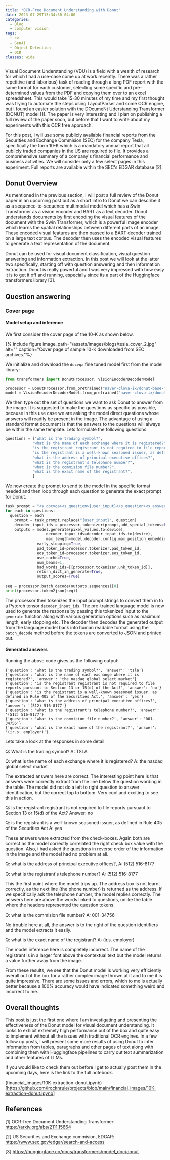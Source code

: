 ```yaml
---
title: "OCR-Free Document Understanding with Donut"
date: 2023-07-29T15:34:30-04:00
categories:
  - Blog
  - computer vision
tags:
  - cv
  - GenAI
  - Object Detection
  - OCR
classes: wide
---
```


Visual Document Understanding (VDU) is a field with a wealth of research for which I had a use-case come up at work recently. There was a rather repetitive (and laborious) task of reading through a long PDF report with the same format for each customer, selecting some specific and pre-determined values from the PDF and copying them over to an excel spreadsheet. This would take 15-30 minutes of my time and my first thought was trying to automate the steps using LayoutParser and some OCR engine, but I found an easier solution with the DOcumeNt Uderstanding Transformer (DONUT) model [1]. The paper is very interesting and I plan on publishing a full review of the paper soon, but before that I want to write about my experiments with this OCR free approach. 

For this post, I will use some publicly available financial reports from the Securities and Exchange Commision (SEC) for the company Tesla, specifically the form 10-K which is a mandatory annual report that all publicly traded companies in the US are required to file. It provides a comprehensive summary of a company's financial performance and business activities. We will consider only a few select pages in this experiment. Full reports are available within the SEC's EDGAR database [2].

## Donut Overview

As mentioned in the previous section, I will post a full review of the Donut paper in an upcoming post but as a short intro to Donut we can describe it as a sequence-to-sequence multimodal model which has a Swin Transformer as a vision encoder and BART as a text decoder. Donut understands documents by first encoding the visual features of the document with the Swin Transformer, which is a powerful image encoder which learns the spatial relationships between different parts of an image. These encoded visual features are then passed to a BART decoder trained on a large text corpus. The decoder then uses the encoded visual features to generate a text representation of the document. 

Donut can be used for visual document classification, visual question answering and information extraction. In this post we will look at the latter two specifically, starting off with question answering and then information extraction. Donut is really powerful and I was very impressed with how easy it is to get it off and running, especially since its a part of the Huggingface transformers library [3].

## Question answering

### Cover page

#### Model setup and inference

We first consider the cover page of the 10-K as shown below. 

{% include figure image_path="/assets/images/blogs/tesla_cover_2.jpg" alt="" caption="Cover page of sample 10-K downloaded from SEC archives."%}

We initialize and download the `docvqa` fine tuned model first from the model library:

```python
from transformers import DonutProcessor, VisionEncoderDecoderModel

processor = DonutProcessor.from_pretrained("naver-clova-ix/donut-base-finetuned-docvqa")
model = VisionEncoderDecoderModel.from_pretrained("naver-clova-ix/donut-base-finetuned-docvqa")
```

We then type out the set of questions we want to ask Donut to answer from the image. It is suggested to make the questions as specific as possible, because in this use case we are asking the model direct questions whose answers will readily be present in the image. The advantage of using a standard format document is that the answers to the questions will always be within the same template. Lets formulate the following questions:

```python
questions = ["what is the trading symbol?",
            "what is the name of each exchange where it is registered?",
            "is the registrant registrant is not required to file reports pursuant to Section 13 or 15(d) of the Act?",
            "is the registrant is a well-known seasoned issuer, as defined in Rule 405 of the Securities Act.",
            "what is the address of principal executive offices?",
            "what is the registrant's telephone number?",
            "what is the commision file number?",
            "what is the exact name of the registrant?",
            ]
```

We now create the prompt to send to the model in the specific format needed and then loop through each question to generate the exact prompt for Donut. 

```python
task_prompt = "<s_docvqa><s_question>{user_input}</s_question><s_answer>"
for each in questions:
  question = each
	prompt = task_prompt.replace("{user_input}", question)
	decoder_input_ids = processor.tokenizer(prompt,add_special_tokens=False, return_tensors="pt")["input_ids"]
	outputs = model.generate(pixel_values.to(device),
                  decoder_input_ids=decoder_input_ids.to(device),
                  max_length=model.decoder.config.max_position_embeddings,
	          early_stopping=True,
	          pad_token_id=processor.tokenizer.pad_token_id,
	          eos_token_id=processor.tokenizer.eos_token_id,
	          use_cache=True,
	          num_beams=1,
	          bad_words_ids=[[processor.tokenizer.unk_token_id]],
	          return_dict_in_generate=True,
	          output_scores=True)
	
seq = processor.batch_decode(outputs.sequences)[0]
print(processor.token2json(seq))
```

The processor then tokenizes the input prompt strings to convert them in to a Pytorch tensor `decoder_input_ids`. The pre-trained language model is now used to generate the response by passing this tokenized input to the `generate` function along with various generation options such as maximum length, early stopping etc. The decoder then decodes the generated output from the language model back into human readable format using the `batch_decode` method before the tokens are converted to JSON and printed out. 

#### Generated answers
Running the above code gives us the following output:

```
{'question': 'what is the trading symbol?', 'answer': 'tsla'}
{'question': 'what is the name of each exchange where it is registered?', 'answer': 'the nasdaq global select market'}
{'question': 'is the registrant registrant is not required to file reports pursuant to Section 13 or 15(d) of the Act?', 'answer': 'no'}
{'question': 'is the registrant is a well-known seasoned issuer, as defined in Rule 405 of the Securities Act.', 'answer': 'yes'}
{'question': 'what is the address of principal executive offices?', 'answer': '(512) 516-8177'}
{'question': "what is the registrant's telephone number?", 'answer': '(512) 516-8177'}
{'question': 'what is the commision file number?', 'answer': '001-34756'}
{'question': 'what is the exact name of the registrant?', 'answer': '(ir.s. employer)'}
```

Lets take a look at the responses in some detail. 

Q: What is the trading symbol? 
A: TSLA

Q: what is the name of each exchange where it is registered?
A: the nasdaq global select market

The extracted answers here are correct. The interesting point here is that answers were correctly extract from the line below the question wording in the table. The model did not do a left to right question to answer identification, but the correct top to bottom. Very cool and exciting to see this in action. 

Q: Is the registrant registrant is not required to file reports pursuant to Section 13 or 15(d) of the Act?
Answer: no

Q: is the registrant is a well-known seasoned issuer, as defined in Rule 405 of the Securities Act
A: yes

These answers were extracted from the check-boxes. Again both are correct as the model correctly correlated the right check box value with the question. Also, i had asked the questions in reverse order of the information in the image and the model had no problem at all. 

Q: what is the address of principal executive offices?, 
A: (512) 516-8177

Q: what is the registrant's telephone number?
A: (512) 516-8177

This the first point where the model trips up. The address box is not learnt correctly, as the next line (the phone number) is returned as the address. If we specifically ask the telephone number, the model replies correctly. The answers here are above the words linked to questions, unlike the table where the headers represented the question tokens. 

Q:  what is the commision file number?
A: 001-34756

No trouble here at all, the answer is to the right of the question identifiers and the model extracts it easily. 

Q: what is the exact name of the registrant?
A: (ir.s. employer)

The model inference here is completely incorrect. The name of the registrant is in a larger font above the contextual text but the model returns a value further away from the image. 

From these results, we see that the Donut model is working very efficiently overall out of the box for a rather complex image thrown at it and to me it is quite impressive. There are some issues and errors, which to me is actually better because a 100% accuracy would have indicated something weird and incorrect to me. 

## Overall thoughts

This post is just the first one where I am investigating and presenting the effectiveness of the Donut model for visual document understanding. It looks to exhibit extremely high performance out of the box and quite easy to implement without all the issues with traditional OCR engines. In a few follow up posts, I will present some more results of using Donut to infer information from tables, paragraphs and other pages of text along with combining them with Huggingface pipelines to carry out text summarization and other features of LLMs. 

If you would like to check them out before I get to actually post them in the upcoming days, here is the link to the full notebook. 


(financial_images/10K-extraction-donut.ipynb)[https://github.com/irocknrule/projects/blob/main/financial_images/10K-extraction-donut.ipynb]


## References

[1] OCR-free Document Understanding Transformer: https://arxiv.org/abs/2111.15664

[2] US Securities and Exchange commision, EDGAR: https://www.sec.gov/edgar/search-and-access

[3] https://huggingface.co/docs/transformers/model_doc/donut
